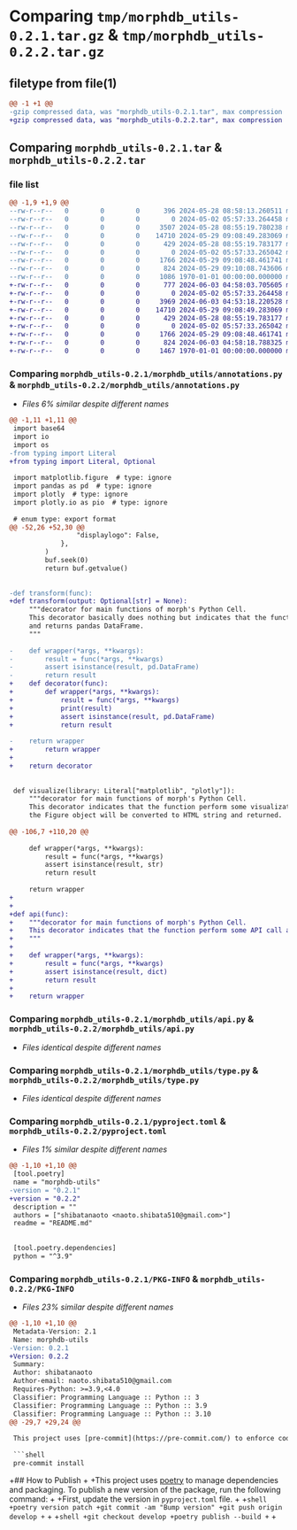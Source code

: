 # Comparing `tmp/morphdb_utils-0.2.1.tar.gz` & `tmp/morphdb_utils-0.2.2.tar.gz`

## filetype from file(1)

```diff
@@ -1 +1 @@
-gzip compressed data, was "morphdb_utils-0.2.1.tar", max compression
+gzip compressed data, was "morphdb_utils-0.2.2.tar", max compression
```

## Comparing `morphdb_utils-0.2.1.tar` & `morphdb_utils-0.2.2.tar`

### file list

```diff
@@ -1,9 +1,9 @@
--rw-r--r--   0        0        0      396 2024-05-28 08:58:13.260511 morphdb_utils-0.2.1/README.md
--rw-r--r--   0        0        0        0 2024-05-02 05:57:33.264458 morphdb_utils-0.2.1/morphdb_utils/__init__.py
--rw-r--r--   0        0        0     3507 2024-05-28 08:55:19.780238 morphdb_utils-0.2.1/morphdb_utils/annotations.py
--rw-r--r--   0        0        0    14710 2024-05-29 09:08:49.283069 morphdb_utils-0.2.1/morphdb_utils/api.py
--rw-r--r--   0        0        0      429 2024-05-28 08:55:19.783177 morphdb_utils-0.2.1/morphdb_utils/logging.py
--rw-r--r--   0        0        0        0 2024-05-02 05:57:33.265042 morphdb_utils-0.2.1/morphdb_utils/py.typed
--rw-r--r--   0        0        0     1766 2024-05-29 09:08:48.461741 morphdb_utils-0.2.1/morphdb_utils/type.py
--rw-r--r--   0        0        0      824 2024-05-29 09:10:08.743606 morphdb_utils-0.2.1/pyproject.toml
--rw-r--r--   0        0        0     1086 1970-01-01 00:00:00.000000 morphdb_utils-0.2.1/PKG-INFO
+-rw-r--r--   0        0        0      777 2024-06-03 04:58:03.705605 morphdb_utils-0.2.2/README.md
+-rw-r--r--   0        0        0        0 2024-05-02 05:57:33.264458 morphdb_utils-0.2.2/morphdb_utils/__init__.py
+-rw-r--r--   0        0        0     3969 2024-06-03 04:53:18.220528 morphdb_utils-0.2.2/morphdb_utils/annotations.py
+-rw-r--r--   0        0        0    14710 2024-05-29 09:08:49.283069 morphdb_utils-0.2.2/morphdb_utils/api.py
+-rw-r--r--   0        0        0      429 2024-05-28 08:55:19.783177 morphdb_utils-0.2.2/morphdb_utils/logging.py
+-rw-r--r--   0        0        0        0 2024-05-02 05:57:33.265042 morphdb_utils-0.2.2/morphdb_utils/py.typed
+-rw-r--r--   0        0        0     1766 2024-05-29 09:08:48.461741 morphdb_utils-0.2.2/morphdb_utils/type.py
+-rw-r--r--   0        0        0      824 2024-06-03 04:58:18.788325 morphdb_utils-0.2.2/pyproject.toml
+-rw-r--r--   0        0        0     1467 1970-01-01 00:00:00.000000 morphdb_utils-0.2.2/PKG-INFO
```

### Comparing `morphdb_utils-0.2.1/morphdb_utils/annotations.py` & `morphdb_utils-0.2.2/morphdb_utils/annotations.py`

 * *Files 6% similar despite different names*

```diff
@@ -1,11 +1,11 @@
 import base64
 import io
 import os
-from typing import Literal
+from typing import Literal, Optional
 
 import matplotlib.figure  # type: ignore
 import pandas as pd  # type: ignore
 import plotly  # type: ignore
 import plotly.io as pio  # type: ignore
 
 # enum type: export format
@@ -52,26 +52,30 @@
                 "displaylogo": False,
             },
         )
         buf.seek(0)
         return buf.getvalue()
 
 
-def transform(func):
+def transform(output: Optional[str] = None):
     """decorator for main functions of morph's Python Cell.
     This decorator basically does nothing but indicates that the function perform some tabluar transformation
     and returns pandas DataFrame.
     """
 
-    def wrapper(*args, **kwargs):
-        result = func(*args, **kwargs)
-        assert isinstance(result, pd.DataFrame)
-        return result
+    def decorator(func):
+        def wrapper(*args, **kwargs):
+            result = func(*args, **kwargs)
+            print(result)
+            assert isinstance(result, pd.DataFrame)
+            return result
 
-    return wrapper
+        return wrapper
+
+    return decorator
 
 
 def visualize(library: Literal["matplotlib", "plotly"]):
     """decorator for main functions of morph's Python Cell.
     This decorator indicates that the function perform some visualization and returns Figure object.
     the Figure object will be converted to HTML string and returned.
 
@@ -106,7 +110,20 @@
 
     def wrapper(*args, **kwargs):
         result = func(*args, **kwargs)
         assert isinstance(result, str)
         return result
 
     return wrapper
+
+
+def api(func):
+    """decorator for main functions of morph's Python Cell.
+    This decorator indicates that the function perform some API call and returns JSON string.
+    """
+
+    def wrapper(*args, **kwargs):
+        result = func(*args, **kwargs)
+        assert isinstance(result, dict)
+        return result
+
+    return wrapper
```

### Comparing `morphdb_utils-0.2.1/morphdb_utils/api.py` & `morphdb_utils-0.2.2/morphdb_utils/api.py`

 * *Files identical despite different names*

### Comparing `morphdb_utils-0.2.1/morphdb_utils/type.py` & `morphdb_utils-0.2.2/morphdb_utils/type.py`

 * *Files identical despite different names*

### Comparing `morphdb_utils-0.2.1/pyproject.toml` & `morphdb_utils-0.2.2/pyproject.toml`

 * *Files 1% similar despite different names*

```diff
@@ -1,10 +1,10 @@
 [tool.poetry]
 name = "morphdb-utils"
-version = "0.2.1"
+version = "0.2.2"
 description = ""
 authors = ["shibatanaoto <naoto.shibata510@gmail.com>"]
 readme = "README.md"
 
 
 [tool.poetry.dependencies]
 python = "^3.9"
```

### Comparing `morphdb_utils-0.2.1/PKG-INFO` & `morphdb_utils-0.2.2/PKG-INFO`

 * *Files 23% similar despite different names*

```diff
@@ -1,10 +1,10 @@
 Metadata-Version: 2.1
 Name: morphdb-utils
-Version: 0.2.1
+Version: 0.2.2
 Summary: 
 Author: shibatanaoto
 Author-email: naoto.shibata510@gmail.com
 Requires-Python: >=3.9,<4.0
 Classifier: Programming Language :: Python :: 3
 Classifier: Programming Language :: Python :: 3.9
 Classifier: Programming Language :: Python :: 3.10
@@ -29,7 +29,24 @@
 
 This project uses [pre-commit](https://pre-commit.com/) to enforce code quality and consistency. To install the pre-commit hooks, run the following command:
 
 ```shell
 pre-commit install
 ```
 
+## How to Publish
+
+This project uses [poetry](https://python-poetry.org/) to manage dependencies and packaging. To publish a new version of the package, run the following command:
+
+First, update the version in `pyproject.toml` file.
+
+```shell
+poetry version patch
+git commit -am "Bump version"
+git push origin develop
+```
+
+```shell
+git checkout develop
+poetry publish --build
+```
+
```

